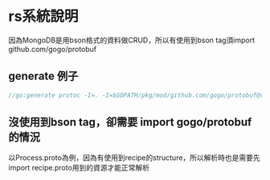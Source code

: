 # rs系統說明

因為MongoDB是用bson格式的資料做CRUD，所以有使用到bson tag須import github.com/gogo/protobuf

## generate 例子

```go
//go:generate protoc -I=. -I=$GOPATH/pkg/mod/github.com/gogo/protobuf@v1.3.1 --gogo_out=../../../proto/golang/rs recipe.proto
```

## 沒使用到bson tag，卻需要 import gogo/protobuf的情況

以Process.proto為例，因為有使用到recipe的structure，所以解析時也是需要先import recipe.proto用到的資源才能正常解析

